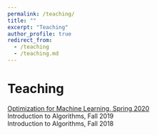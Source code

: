 ```yaml
---
permalink: /teaching/
title: ""
excerpt: "Teaching"
author_profile: true
redirect_from: 
  - /teaching
  - /teaching.md
---
```

Teaching
======
[Optimization for Machine Learning, Spring 2020](https://panageas.github.io/optimizationforML) <br/>
Introduction to Algorithms, Fall 2019 <br/>
Introduction to Algorithms, Fall 2018 <br/>
